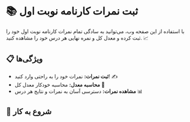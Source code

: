 # 📚 ثبت نمرات کارنامه نوبت اول

با استفاده از این صفحه وب، می‌توانید به سادگی تمام نمرات کارنامه نوبت اول خود را ثبت کرده و معدل کل و نمره نهایی هر درس خود را مشاهده کنید. 📈

## 📋 ویژگی‌ها

- **ثبت نمرات:** نمرات خود را به راحتی وارد کنید! ✍️
- **محاسبه معدل:** محاسبه خودکار معدل کل 🚀
- **مشاهده نمرات:** دسترسی آسان به نمرات و نتایج هر درس 📊

## 🚀 شروع به کار
   
